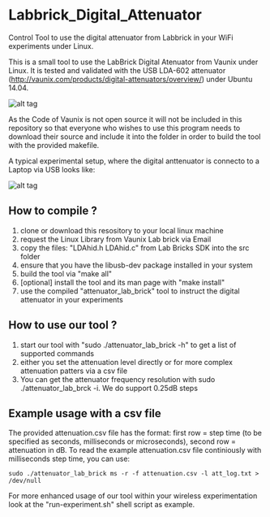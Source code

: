 # Labbrick_Digital_Attenuator
Control Tool to use the digital attenuator from Labbrick in your WiFi experiments under Linux.

This is a small tool to use the LabBrick Digital Atenuator from Vaunix under Linux. It is tested and validated with the USB LDA-602 attenuator (http://vaunix.com/products/digital-attenuators/overview/) under Ubuntu 14.04.

![alt tag](https://cloud.githubusercontent.com/assets/1880886/9039179/033e9f86-39fa-11e5-869c-4fd7ee60424e.jpg)

As the Code of Vaunix is not open source it will not be included in this
repository so that everyone who wishes to use this program needs to download
their source and include it into the folder in order to build the tool with the provided makefile.

A typical experimental setup, where the digital anttenuator is connecto to a Laptop via USB looks like:

![alt tag](https://cloud.githubusercontent.com/assets/1880886/9039288/a4e8f3c2-39fa-11e5-8fd9-68f4c43a9418.jpg)

## How to compile ?

1. clone or download this resository to your local linux machine
2. request the Linux Library from Vaunix Lab brick via Email
3. copy the files: "LDAhid.h LDAhid.c" from Lab Bricks SDK into the src folder
5. ensure that you have the libusb-dev package installed in your system
6. build the tool via "make all"
7. [optional] install the tool and its man page with "make install"
8. use the compiled "attenuator_lab_brick" tool to instruct the digital attenuator in your experiments

## How to use our tool ?

1. start our tool with  "sudo ./attenuator_lab_brick -h" to get a list of supported commands
2. either you set the attenuation level directly or for more complex attenuation patters via a csv file
3. You can get the attenuator frequency resolution with sudo ./attenuator_lab_brck -i. We do support 0.25dB steps

## Example usage with a csv file

The provided attenuation.csv file has the format: first row = step time (to be specified as seconds, milliseconds or microseconds), second row = attenuation in dB.
To read the example attenuation.csv file continiously with milliseconds step time, you can use:
```
sudo ./attenuator_lab_brick ms -r -f attenuation.csv -l att_log.txt > /dev/null
```

For more enhanced usage of our tool within your wireless experimentation look at the "run-experiment.sh" shell script as example.
